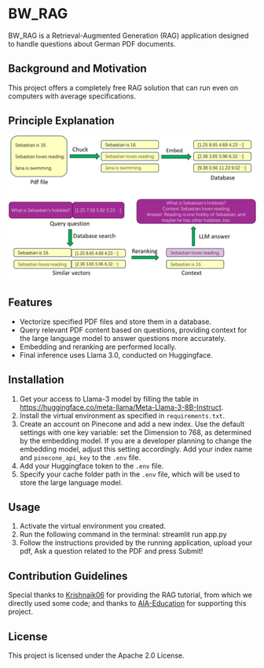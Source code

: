 # BW_RAG

BW_RAG is a Retrieval-Augmented Generation (RAG) application designed to handle questions about German PDF documents.


## Background and Motivation

This project offers a completely free RAG solution that can run even on computers with average specifications.

## Principle Explanation

![Principle Explanation](Principle.png)

## Features

- Vectorize specified PDF files and store them in a database.
- Query relevant PDF content based on questions, providing context for the large language model to answer questions more accurately.
- Embedding and reranking are performed locally.
- Final inference uses Llama 3.0, conducted on Huggingface.

## Installation

1. Get your access to Llama-3 model by filling the table in https://huggingface.co/meta-llama/Meta-Llama-3-8B-Instruct.
2. Install the virtual environment as specified in `requirements.txt`.
3. Create an account on Pinecone and add a new index. Use the default settings with one key variable: set the Dimension to 768, as determined by the embedding model. If you are a developer planning to change the embedding model, adjust this setting accordingly. Add your index name and `pinecone_api_key` to the `.env` file.
4. Add your Huggingface token to the `.env` file.
5. Specify your cache folder path in the `.env` file, which will be used to store the large language model.

## Usage

1. Activate the virtual environment you created.
2. Run the following command in the terminal: streamlit run app.py
3. Follow the instructions provided by the running application, upload your pdf, Ask a question related to the PDF and press Submit!

## Contribution Guidelines

Special thanks to [Krishnaik06](https://github.com/krishnaik06/Complete-Langchain-Tutorials) for providing the RAG tutorial, from which we directly used some code; and thanks to [AIA-Education](https://www.aia-edu.de/) for supporting this project.

## License

This project is licensed under the Apache 2.0 License.
